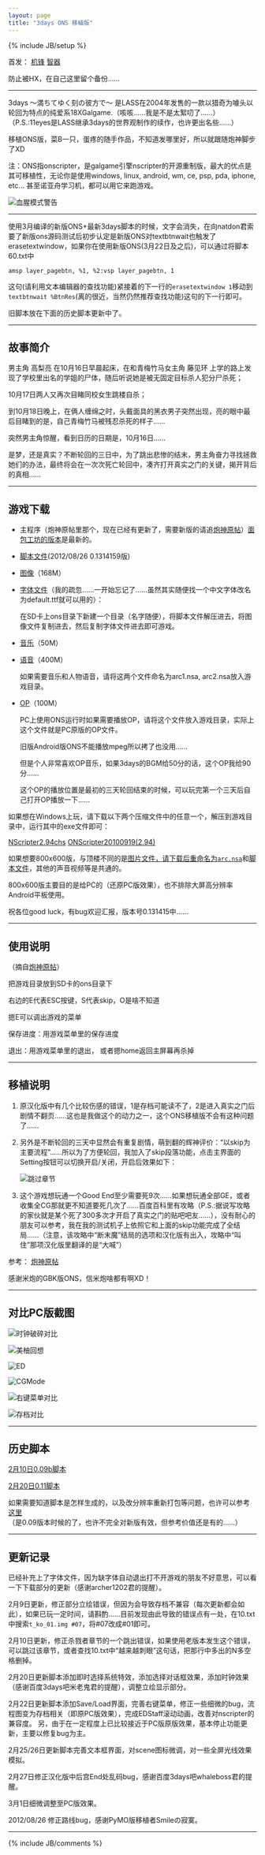```yaml
---
layout: page
title: "3days ONS 移植版"
---
```

{% include JB/setup %}

首发：
[机锋](http://bbs.gfan.com/viewthread.php?tid=637440)
[智器](http://bbs.zhiqifans.com/thread-34893-1-1.html)

防止被HX，在自己这里留个备份……

---

3days 〜満ちてゆく刻の彼方で〜 是LASS在2004年发售的一款以猎奇为噱头以轮回为特点的纯爱系18XGalgame.（咳咳……我是不是太絮叨了……）（P.S.:11eyes是LASS继承3days的世界观制作的续作，也许更出名些……）

移植ONS版，菜B一只，蛋疼的随手作品，不知道发哪里好，所以就跟随炮神脚步了XD

注：ONS指onscripter，是galgame引擎nscripter的开源重制版，最大的优点是其可移植性，无论你是使用windows, linux, android, wm, ce, psp, pda, iphone, etc... 甚至诺亚舟学习机，都可以用它来跑游戏。

![血腥模式警告][血腥模式警告]

---

使用3月编译的新版ONS+最新3days脚本的时候，文字会消失，在向natdon君索要了新版ons源码测试后初步认定是新版ONS对textbtnwait也触发了erasetextwindow，如果你在使用新版ONS(3月22日及之后)，可以通过将脚本60.txt中

    amsp layer_pagebtn, %1, %2:vsp layer_pagebtn, 1

这句(请利用文本编辑器的查找功能)紧接着的下一行的`erasetextwindow 1`移动到`textbtnwait %BtnRes`(离的很近，当然仍然推荐查找功能)这句的下一行即可。

旧脚本放在下面的历史脚本更新中了。

---

## 故事简介

男主角 高梨亮 在10月16日早晨起床，在和青梅竹马女主角 藤见环 上学的路上发现了学校里出名的学姐的尸体，随后听说她是被无固定目标杀人犯分尸杀死；

10月17日两人又再次目睹同校女生跳楼自杀；

到10月18日晚上，在俩人缠绵之时，头戴面具的黑衣男子突然出现，亮的眼中最后目睹到的是，自己青梅竹马被残忍杀死的样子……

突然男主角惊醒，看到日历的日期是，10月16日……

是梦，还是真实？不断轮回的三日中，为了跳出悲惨的结末，男主角奋力寻找拯救她们的办法，最终将会在一次次死亡轮回中，凑齐打开真实之门的关键，揭开背后的真相……

---

## 游戏下载

* 主程序（炮神原帖里那个，现在已经有更新了，需要新版的请追[炮神原帖](http://bbs.gfan.com/android-327827-1-1.html)）[面包工坊的版本](http://portal.bakerist.info/node/251)是最新的。

* [脚本文件](http://pan.baidu.com/share/link?shareid=6972&uk=1124565063/)(2012/08/26 0.1314159版)

* [图像](http://pan.baidu.com/netdisk/singlepublic?fid=807912_3823193133)（168M）

* [字体文件](http://pan.baidu.com/netdisk/singlepublic?fid=807561_3474499221)（我的疏忽……一开始忘记了……虽然其实随便找一个中文字体改名为default.ttf就可以用的）：

    在SD卡上ons目录下新建一个目录（名字随便），将脚本文件解压进去，将图像文件复制进去，然后复制字体文件进去即可游戏。

* [音乐](http://pan.baidu.com/netdisk/singlepublic?fid=807912_2358954209)（50M）

* [语音](http://pan.baidu.com/netdisk/singlepublic?fid=807912_2452522568)（400M）

    如果需要音乐和人物语音，请将这两个文件命名为arc1.nsa, arc2.nsa放入游戏目录。

* [OP](http://pan.baidu.com/netdisk/singlepublic?fid=807912_511493750)（100M）

    PC上使用ONS运行时如果需要播放OP，请将这个文件放入游戏目录，实际上这个文件就是PC原版的OP文件。

    旧版Android版ONS不能播放mpeg所以拷了也没用……

    但是个人非常喜欢OP音乐，如果3days的BGM给50分的话，这个OP我给90分……

    这个OP的播放位置是最初的三天轮回结束的时候，可以玩完第一个三天后自己打开OP播放一下……

如果想在Windows上玩，请下载以下两个压缩文件中的任意一个，解压到游戏目录中，运行其中的exe文件即可：

[NScripter2.94chs](http://pan.baidu.com/netdisk/singlepublic?fid=807912_4285520317)
[ONScripter20100919(2.94)](http://pan.baidu.com/netdisk/singlepublic?fid=807912_1848000979)

如果想要800x600版，与顶楼不同的是[图片文件，请下载后重命名为`arc.nsa`](http://pan.baidu.com/netdisk/singlepublic?fid=807912_4266462850)和[脚本文件](http://pan.baidu.com/share/link?shareid=6971&uk=1124565063/)，其他的声音视频等是共通的。

800x600版主要目的是给PC的（还原PC版效果），也不排除大屏高分辨率Android平板使用。

祝各位good luck，有bug欢迎汇报，版本号0.131415中……

---

## 使用说明

（摘自[炮神原帖](http://bbs.gfan.com/android-327827-1-1.html)）

把游戏目录放到SD卡的ons目录下

右边的E代表ESC按键，S代表skip，O是啥不知道

摁E可以调出游戏的菜单

保存进度：用游戏菜单里的保存进度

退出：用游戏菜单里的退出， 或者摁home返回主屏幕再杀掉

---

## 移植说明

1. 原汉化版中有几个比较伤感的错误，1是存档可能读不了，2是进入真实之门后剧情不翻页……这也是我做这个的动力之一，这个ONS移植版不会有这种问题了……

2. 另外是不断轮回的三天中显然会有重复剧情，萌到翻的辉神评价：“以skip为主要流程”……所以为了方便轮回，我加入了skip段落功能，点击主界面的Setting按钮可以切换开启/关闭，开启后效果如下：

    ![跳过章节][跳过章节]

3. 这个游戏想玩通一个Good End至少需要死9次……如果想玩通全部GE，或者收集全CG那就更不知道要死几次了……百度百科里有攻略（P.S.:据说写攻略的家伙就是某个死了300多次才开启了真实之门的贴吧吧友……），没有耐心的朋友可以参考，我在我的测试机子上依照它和上面的skip功能完成了全结局……（注意，该攻略中“断末魔”结局的选项和汉化版有出入，攻略中“叫住”那项汉化版里翻译的是“大喊”）

参考：
[炮神原帖](http://bbs.gfan.com/android-327827-1-1.html)

感谢米炮的GBK版ONS，信米炮啥都有啊XD！

---

## 对比PC版截图

![时钟破碎对比](http://ldouhg.bay.livefilestore.com/y1pVOEtJrcnb1bLYQml5_NhbVovx7CdbBTsaK0xMb1m11yMBjp5BLAMCdHwL5XxPRoCNPgt5vtaCkoHqqDzPk1RyC6uqcmKbbhj/Screenshot-compare2.jpg?psid=1)

![美柚回想](http://public.bay.livefilestore.com/y1pyrd6Y4aY6lS-otR2aRga6EAYbeab894M2g_JgGgYj2uWnqttD4pHR792GXzbjEh2H17WukFkpf9UK-Ir1Zvb5Q/screenshot4.jpg?psid=1)

![ED](http://public.bay.livefilestore.com/y1pFVtmYvwn2jkxSLIErfvR9E2f5BrI1jz3whuTAPZvzgIMpZ0CPy_t1bOiy1u5MjeK2sV0OsQ1Prz-62iQWsRaFQ/screenshot11.png?psid=1)

![CGMode](http://public.bay.livefilestore.com/y1pPd0FlfPWIVsStBxf32ePAoM_txp0T_Q40q33uEMffhkfP3YQfshq58cwkElNYgicn9xuNlh3yPlXzthPI3OMEw/screenshot19.jpg?psid=1)

![右键菜单对比](http://public.bay.livefilestore.com/y1pUAa-KAUJJ6Wi4-jLVy2dZloe3dGWFExTWu9kJPPsYQRTFxxgFmEQ2Qzg2Ato4dFeQulAa_7zYLMVDSxLWZs_Fg/Screenshot.jpg?psid=1)

![存档对比](http://public.bay.livefilestore.com/y1puAXfdzJrMNFDeHoqGyb_lX6ON7Hi6LUMiNWlJqvFB91SUyPIYm9MKYnPNYIMCHHJ4Kux-0X0kY9xSVr_gzg1_g/Screenshot-3.jpg?psid=1)

---

## 历史脚本

[2月10日0.09b脚本](http://pan.baidu.com/netdisk/singlepublic?fid=807912_2788888868)

[2月20日0.11脚本](http://pan.baidu.com/netdisk/singlepublic?fid=807912_3901102827)

如果需要知道脚本是怎样生成的，以及改分辨率重新打包等问题，也许可以参考
[这里](http://pan.baidu.com/netdisk/singlepublic?fid=807912_1517196851)
（是0.09版本时候的了，也许不完全对新版有效，但参考价值还是有的……）

---

## 更新记录

已经补充上了字体文件，因为缺字体自动退出打不开游戏的朋友不好意思，可以看一下下载部分的更新（感谢archer1202君的提醒）。

2月9日更新，修正部分立绘错误，但因为会导致存档不兼容（每次更新都会如此），如果已玩一定时间，请斟酌……目前发现由此导致的错误点有一处，在10.txt中搜索`t_ko_01.img #07`，将#07改成#01即可。

2月10日更新，修正杀戮者章节的一个跳出错误，如果使用老版本发生这个错误，可以跳过该章节，或者查找10.txt中“越来越刺眼”这句话，把那行中多出的N多空格删掉。

2月20日更新脚本添加即时选择系统特效，添加选择对话框效果，添加时钟效果（感谢百度3days吧米老鬼君的提醒），调整立绘显示部分。

2月22日更新脚本添加Save/Load界面，完善右键菜单，修正一些细微的bug，流程图变为存档相关（即原PC版效果），完成EDStaff滚动动画，改善对nscripter的兼容度。
另，由于在一定程度上已比较接近于PC版原版效果，基本停止功能更新，主要以修复bug为主。

2月25/26日更新脚本完善文本框界面，对scene图标微调，对一些全屏光线效果模拟。

2月27日修正汉化版中后宫End处乱码bug，感谢百度3days吧whaleboss君的提醒。

3月1日细微调整至PC版效果。

2012/08/26 修正路线bug，感谢PyMO版移植者Smileの寂寞。

---

{% include JB/comments %}



[血腥模式警告]: http://public.bay.livefilestore.com/y1pB-U87Rxp156uOm8ncxnkwLbKHgNMJlSM6fNlq3kv9r8UK-kjX0-MrY1JPwV8jKU_1238_IWGJEdyvI7fQ9b9Dw/screenshot2.jpg?psid=1
[跳过章节]: http://public.bay.livefilestore.com/y1prCFhnQzy7zyrgcKo0DApgTh_FNDMqDxjrGbHS-H9l-tmfmO6tq5AGyXi5jwM5sKFupwDT9Q14rxvugk1_QxK8g/screenshot17.jpg?psid=1
